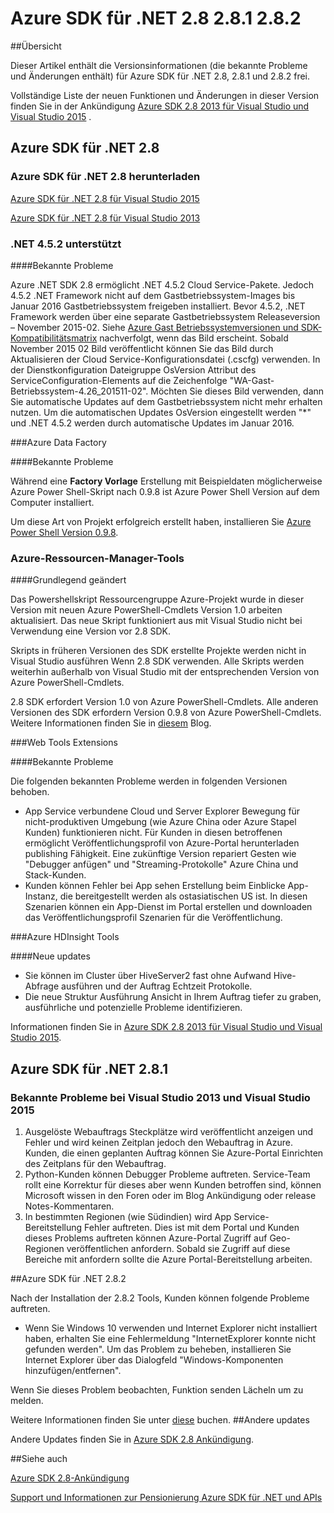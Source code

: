 
<properties 
   pageTitle="Azure SDK für .NET 2.8-Versionsinformationen" 
   description="Azure SDK für .NET 2.8-Versionsinformationen" 
   services="app-service\web" 
   documentationCenter=".net" 
   authors="Juliako" 
   manager="erikre" 
   editor=""/>

<tags
   ms.service="app-service"
   ms.devlang="multiple"
   ms.topic="article"
   ms.tgt_pltfrm="na"
   ms.workload="integration" 
   ms.date="10/17/2016"
   ms.author="juliako"/>
 
# <a name="azure-sdk-for-net-28-281-and-282"></a>Azure SDK für .NET 2.8 2.8.1 2.8.2

##<a name="overview"></a>Übersicht
 
Dieser Artikel enthält die Versionsinformationen (die bekannte Probleme und Änderungen enthält) für Azure SDK für .NET 2.8, 2.8.1 und 2.8.2 frei. 

Vollständige Liste der neuen Funktionen und Änderungen in dieser Version finden Sie in der Ankündigung [Azure SDK 2.8 2013 für Visual Studio und Visual Studio 2015](https://azure.microsoft.com/blog/announcing-the-azure-sdk-2-8-for-net/) . 

##  <a name="azure-sdk-for-net-28"></a>Azure SDK für .NET 2.8

### <a name="download-azure-sdk-for-net-28"></a>Azure SDK für .NET 2.8 herunterladen

[Azure SDK für .NET 2.8 für Visual Studio 2015](http://go.microsoft.com/fwlink/?LinkId=699285) 

[Azure SDK für .NET 2.8 für Visual Studio 2013](http://go.microsoft.com/fwlink/?LinkId=699287)
 
### <a name="net-452-support"></a>.NET 4.5.2 unterstützt 

####<a name="known-issues"></a>Bekannte Probleme

Azure .NET SDK 2.8 ermöglicht .NET 4.5.2 Cloud Service-Pakete. Jedoch 4.5.2 .NET Framework nicht auf dem Gastbetriebssystem-Images bis Januar 2016 Gastbetriebssystem freigeben installiert. Bevor 4.5.2, .NET Framework werden über eine separate Gastbetriebssystem Releaseversion – November 2015-02. Siehe [Azure Gast Betriebssystemversionen und SDK-Kompatibilitätsmatrix](../cloud-services/cloud-services-guestos-update-matrix.md) nachverfolgt, wenn das Bild erscheint.  Sobald November 2015 02 Bild veröffentlicht können Sie das Bild durch Aktualisieren der Cloud Service-Konfigurationsdatei (.cscfg) verwenden. In der Dienstkonfiguration Dateigruppe OsVersion Attribut des ServiceConfiguration-Elements auf die Zeichenfolge "WA-Gast-Betriebssystem-4.26_201511-02". Möchten Sie dieses Bild verwenden, dann Sie automatische Updates auf dem Gastbetriebssystem nicht mehr erhalten nutzen. Um die automatischen Updates OsVersion eingestellt werden "*" und .NET 4.5.2 werden durch automatische Updates im Januar 2016.

###<a name="azure-data-factory"></a>Azure Data Factory

####<a name="known-issues"></a>Bekannte Probleme 

Während eine **Factory Vorlage** Erstellung mit Beispieldaten möglicherweise Azure Power Shell-Skript nach 0.9.8 ist Azure Power Shell Version auf dem Computer installiert.

Um diese Art von Projekt erfolgreich erstellt haben, installieren Sie [Azure Power Shell Version 0.9.8](https://github.com/Azure/azure-powershell/releases/download/v0.9.8-September2015/azure-powershell.0.9.8.msi).


### <a name="azure-resource-manager-tools"></a>Azure-Ressourcen-Manager-Tools 

####<a name="breaking-changes"></a>Grundlegend geändert

Das Powershellskript Ressourcengruppe Azure-Projekt wurde in dieser Version mit neuen Azure PowerShell-Cmdlets Version 1.0 arbeiten aktualisiert.  Das neue Skript funktioniert aus mit Visual Studio nicht bei Verwendung eine Version vor 2.8 SDK.  

Skripts in früheren Versionen des SDK erstellte Projekte werden nicht in Visual Studio ausführen Wenn 2.8 SDK verwenden.  Alle Skripts werden weiterhin außerhalb von Visual Studio mit der entsprechenden Version von Azure PowerShell-Cmdlets.  

2.8 SDK erfordert Version 1.0 von Azure PowerShell-Cmdlets.  Alle anderen Versionen des SDK erfordern Version 0.9.8 von Azure PowerShell-Cmdlets.  Weitere Informationen finden Sie in [diesem](http://go.microsoft.com/fwlink/?LinkID=623011) Blog.

###<a name="web-tools-extensions"></a>Web Tools Extensions

####<a name="known-issues"></a>Bekannte Probleme

Die folgenden bekannten Probleme werden in folgenden Versionen behoben.

- App Service verbundene Cloud und Server Explorer Bewegung für nicht-produktiven Umgebung (wie Azure China oder Azure Stapel Kunden) funktionieren nicht. Für Kunden in diesen betroffenen ermöglicht Veröffentlichungsprofil von Azure-Portal herunterladen publishing Fähigkeit. Eine zukünftige Version repariert Gesten wie "Debugger anfügen" und "Streaming-Protokolle" Azure China und Stack-Kunden. 
- Kunden können Fehler bei App sehen Erstellung beim Einblicke App-Instanz, die bereitgestellt werden als ostasiatischen US ist. In diesen Szenarien können ein App-Dienst im Portal erstellen und downloaden das Veröffentlichungsprofil Szenarien für die Veröffentlichung. 

###<a name="azure-hdinsight-tools"></a>Azure HDInsight Tools

####<a name="new-updates"></a>Neue updates

- Sie können im Cluster über HiveServer2 fast ohne Aufwand Hive-Abfrage ausführen und der Auftrag Echtzeit Protokolle.
- Die neue Struktur Ausführung Ansicht in Ihrem Auftrag tiefer zu graben, ausführliche und potenzielle Probleme identifizieren.

Informationen finden Sie in [Azure SDK 2.8 2013 für Visual Studio und Visual Studio 2015](https://azure.microsoft.com/blog/announcing-the-azure-sdk-2-8-for-net/). 

## <a name="azure-sdk-for-net-281"></a>Azure SDK für .NET 2.8.1

### <a name="known-issues-for-visual-studio-2013-and-visual-studio-2015"></a>Bekannte Probleme bei Visual Studio 2013 und Visual Studio 2015
 
1. Ausgelöste Webauftrags Steckplätze wird veröffentlicht anzeigen und Fehler und wird keinen Zeitplan jedoch den Webauftrag in Azure. Kunden, die einen geplanten Auftrag können Sie Azure-Portal Einrichten des Zeitplans für den Webauftrag. 
2. Python-Kunden können Debugger Probleme auftreten. Service-Team rollt eine Korrektur für dieses aber wenn Kunden betroffen sind, können Microsoft wissen in den Foren oder im Blog Ankündigung oder release Notes-Kommentaren. 
3. In bestimmten Regionen (wie Südindien) wird App Service-Bereitstellung Fehler auftreten. Dies ist mit dem Portal und Kunden dieses Problems auftreten können Azure-Portal Zugriff auf Geo-Regionen veröffentlichen anfordern. Sobald sie Zugriff auf diese Bereiche mit anfordern sollte die Azure Portal-Bereitstellung arbeiten. 

##<a name="azure-sdk-for-net-282"></a>Azure SDK für .NET 2.8.2

Nach der Installation der 2.8.2 Tools, Kunden können folgende Probleme auftreten.         

- Wenn Sie Windows 10 verwenden und Internet Explorer nicht installiert haben, erhalten Sie eine Fehlermeldung "InternetExplorer konnte nicht gefunden werden".
Um das Problem zu beheben, installieren Sie Internet Explorer über das Dialogfeld "Windows-Komponenten hinzufügen/entfernen".

Wenn Sie dieses Problem beobachten, Funktion senden Lächeln um zu melden.

Weitere Informationen finden Sie unter [diese](https://azure.microsoft.com/blog/announcing-azure-sdk-2-8-2-for-net/) buchen.
##<a name="other-updates"></a>Andere updates

Andere Updates finden Sie in [Azure SDK 2.8 Ankündigung](https://azure.microsoft.com/blog/announcing-the-azure-sdk-2-8-for-net/).

##<a name="also-see"></a>Siehe auch

[Azure SDK 2.8-Ankündigung](https://azure.microsoft.com/blog/announcing-the-azure-sdk-2-8-for-net/)

[Support und Informationen zur Pensionierung Azure SDK für .NET und APIs](https://msdn.microsoft.com/library/azure/dn479282.aspx)

